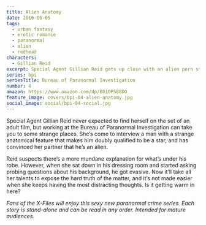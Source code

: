 ```yaml
---
title: Alien Anatomy
date: 2016-06-05
tags:
  - urban fantasy
  - erotic romance
  - paranormal
  - alien
  - redhead
characters:
  - Gillian Reid
excerpt: Special Agent Gillian Reid gets up close with an alien porn star.
series: bpi
seriesTitle: Bureau of Paranormal Investigation
number: 4
amazon: https://www.amazon.com/dp/B01GP588DO
feature_image: covers/bpi-04-alien-anatomy.jpg
social_image: social/bpi-04-social.jpg
---
```


Special Agent Gillian Reid never expected to find herself on the set of an adult film, but working at the Bureau of Paranormal Investigation can take you to some strange places. She’s come to interview a man with a strange anatomical feature that makes him doubly qualified to be a star, and has convinced her partner that he’s an alien.

Reid suspects there’s a more mundane explanation for what’s under his robe. However, when she sat down in his dressing room and started asking probing questions about his background, he got evasive. Now it’ll take all her talents to expose the hard truth of the matter, and it’s not made easier when she keeps having the most distracting thoughts. Is it getting warm in here?

_Fans of the X-Files will enjoy this sexy new paranormal crime series. Each story is stand-alone and can be read in any order. Intended for mature audiences._
